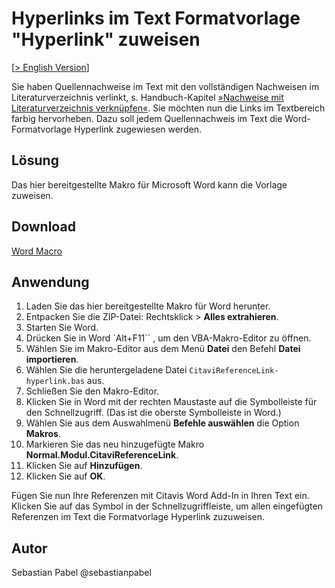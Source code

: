 # Hyperlinks im Text Formatvorlage "Hyperlink" zuweisen

[[> English Version](readme.md)]

Sie haben Quellennachweise im Text mit den vollständigen Nachweisen im Literaturverzeichnis verlinkt, s. Handbuch-Kapitel [»Nachweise mit Literaturverzeichnis verknüpfen«](https://www.citavi.com/sub/manual6/de/index.html?link_in_text_citations_to_references.html). Sie möchten nun die Links im Textbereich farbig hervorheben. Dazu soll jedem Quellennachweis im Text die Word-Formatvorlage Hyperlink zugewiesen werden.

## Lösung
Das hier bereitgestellte Makro für Microsoft Word kann die Vorlage zuweisen.

## Download
[Word Macro](CitaviReferenceLink-hyperlink.bas)

## Anwendung

1. Laden Sie das hier bereitgestellte Makro für Word herunter.
1. Entpacken Sie die ZIP-Datei: Rechtsklick > **Alles extrahieren**.
1. Starten Sie Word.
1. Drücken Sie in Word `Alt+F11`` , um den VBA-Makro-Editor zu öffnen.
1. Wählen Sie im Makro-Editor aus dem Menü **Datei** den Befehl **Datei importieren**.
1. Wählen Sie die heruntergeladene Datei `CitaviReferenceLink-hyperlink.bas` aus.
1. Schließen Sie den Makro-Editor.
1. Klicken Sie in Word mit der rechten Maustaste auf die Symbolleiste für den Schnellzugriff. (Das ist die oberste Symbolleiste in Word.)
1. Wählen Sie aus dem Auswahlmenü **Befehle auswählen** die Option **Makros**.
1. Markieren Sie das neu hinzugefügte Makro **Normal.Modul.CitaviReferenceLink**.
1. Klicken Sie auf **Hinzufügen**.
1. Klicken Sie auf **OK**.

Fügen Sie nun Ihre Referenzen mit Citavis Word Add-In in Ihren Text ein. Klicken Sie auf das Symbol in der Schnellzugriffleiste, um allen eingefügten Referenzen im Text die Formatvorlage Hyperlink zuzuweisen.

## Autor
Sebastian Pabel @sebastianpabel